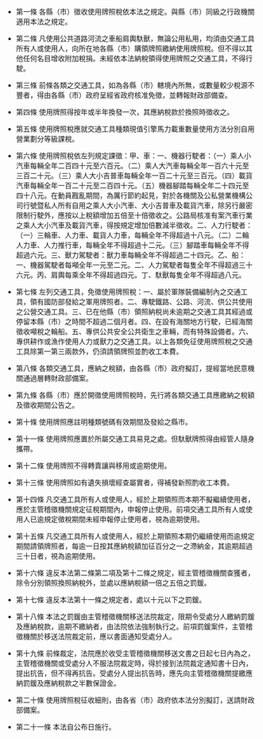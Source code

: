 * 第一條 各縣（市）徵收使用牌照稅依本法之規定。與縣（市）同級之行政機關適用本法之規定。

* 第二條 凡使用公共道路河流之車船肩輿馱獸，無論公用私用，均須由交通工具所有人或使用人，向所在地各縣（市）購領牌照繳納使用牌照稅。但不得以其他任何名目增收附加稅捐。未經依本法納稅領得使用牌照之交通工具，不得行駛。

* 第三條 前條各類之交通工具，如為各縣（市）轄境內所無，或數量較少稅源不豐者，得由各縣（市）政府呈經省政府核准免徵，並轉報財政部備查。

* 第四條 使用牌照得按年或半年換發一次，其應納稅款於換照時徵收之。

* 第五條 使用牌照稅應就交通工具種類現值引擎馬力載重數量使用方法分別自用營業劃分等級課稅。

* 第六條 使用牌照稅依左列規定課徵：甲、車：一、機器行駛者：（一）乘人小汽車每輛全年二百四十元至六百元。（二）乘人大汽車每輛全年一百六十元至三百二十元。（三）乘人大小吉普車每輛全年一百二十元至三百元。（四）載貨汽車每輛全年一百二十元至二百四十元。（五）機器腳踏每輛全年二十四元至四十八元。在動員戡亂期間，為厲行節約起見，對於各機關及公私營業機構公司行號暨私人所有自用之乘人大小汽車、大小吉普車及載貨汽車，除另行嚴密限制行駛外，應按以上稅額增加五倍至十倍徵收之。公路局核准有案汽車行業之乘人大小汽車及載貨汽車，得按規定增加倍數減半徵收。二、人力行駛者：（一）三輪車、人力車、載貨人力車，每輛全年不得超過十八元。（二）二輪人力車、人力推行車，每輛全年不得超過十二元。（三）腳踏車每輛全年不得超過六元。三、獸力駕駛者：獸力車每輛全年不得超過二十四元。乙、船：一、機器駕駛者每噸全年一元至二元。二、人力駕駛者每隻全年不得超過三十六元。丙、肩輿每乘全年不得超過四元。丁、馱獸每隻全年不得超過八元。

* 第七條 左列交通工具，免徵使用牌照稅：一、屬於軍隊裝備編制內之交通工具，領有國防部發給之軍用牌照者。二、專駛鐵路、公路、河流、供公共使用之公營交通工具。三、已在他縣（市）領照納稅尚未逾期之交通工具其經過或停留本縣（市）之時間不超過二個月者。四、在設有海關地方行駛，已經海關徵收噸稅之輪船。五、專供公共安全公共衛生之車輛，而有特殊設備者。六、專供耕作或漁作使用人力或獸力之交通工具。以上各類免征使用牌照稅之交通工具除第一第三兩款外，仍須請領牌照並酌收工本費。

* 第八條 各類交通工具，應納之稅額，由各縣（市）政府擬訂，提經當地民意機關通過層轉財政部備案。

* 第九條 各縣（市）應於開徵使用牌照稅時，先行將各類交通工具應繳納之稅額及徵收期間公告之。

* 第十條 使用牌照應註明種類號碼有效期間及發給之縣市。

* 第十一條 使用牌照應置於所屬交通工具易見之處。但馱獸牌照得由經管人隨身攜帶。

* 第十二條 使用牌照不得轉賣讓與移用或逾期使用。

* 第十三條 使用牌照如有遺失損壞經查屬實者，得補發新照酌收工本費。

* 第十四條 凡交通工具所有人或使用人，經於上期領照而本期不擬繼續使用者，應於主管稽徵機關規定征稅期間內，申報停止使用。前項交通工具所有人或使用人已逾規定徵稅期間未經申報停止使用者，視為逾期使用。

* 第十五條 凡交通工具所有人或使用人，經於上期領照本期仍繼續使用而逾規定期間請領牌照者，每逾一日按其應納稅額加征百分之一之滯納金，其逾期超過三十日者，視為逾期使用。

* 第十六條 違反本法第二條第二項及第十二條之規定，經主管稽徵機關查獲者，除令分別領照換照納稅外，並處以應納稅額一倍之五倍之罰鍰。

* 第十七條 違反本法第十一條之規定者，處以十元以下之罰鍰。

* 第十八條 本法之罰鍰由主管稽徵機關移送法院裁定，限期令受處分人繳納罰鍰及應納稅款，逾期不繳納者，由法院依法強制執行之。前項罰鍰案件，主管稽徵機關於移送法院裁定前，應以書面通知受處分人。

* 第十九條 前條裁定，法院應於收受主管稽徵機關移送文書之日起七日內為之，主管稽徵機關或受處分人不服法院裁定時，得於接到法院裁定通知書十日內，提出抗告，但不得再抗告。受處分人提出抗告時，應先向主管稽徵機關提繳應納罰鍰及應納稅款之半數保證金。

* 第二十條 使用牌照稅征收細則，由各省（市）政府依本法分別擬訂，送請財政部備案。

* 第二十一條 本法自公布日施行。

